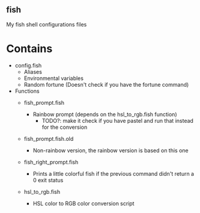## fish
My fish shell configurations files

# Contains
- config.fish
  - Aliases
  - Environmental variables
  - Random fortune (Doesn't check if you have the fortune command)
- Functions
  - fish_prompt.fish
    - Rainbow prompt (depends on the hsl_to_rgb.fish function)
      - TODO?: make it check if you have pastel and run that instead for the conversion
    
  - fish_prompt.fish.old
    - Non-rainbow version, the rainbow version is based on this one

  - fish_right_prompt.fish
    - Prints a little colorful fish if the previous command didn't return a 0 exit status

  - hsl_to_rgb.fish
    - HSL color to RGB color conversion script
